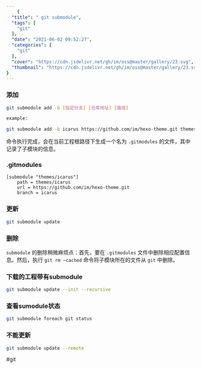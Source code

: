 ```yaml
---
    {
  "title": " git submodule",
  "tags": [
    "git"
  ],
  "date": "2021-06-02 09:52:27",
  "categories": [
    "git"
  ],
  "cover": "https://cdn.jsdelivr.net/gh/im/oss@master/gallery/23.svg",
  "thumbnail": "https://cdn.jsdelivr.net/gh/im/oss@master/gallery/23.svg"
}
---
```

    
### 添加

```bash
git submodule add -b [指定分支] [仓库地址] [路径]

example:

git submodule add -b icarus https://github.com/im/hexo-theme.git themes/icarus
```

命令执行完成，会在当前工程根路径下生成一个名为 `.gitmodules` 的文件，其中记录了子模块的信息。

### .gitmodules

```
[submodule "themes/icarus"]
    path = themes/icarus
    url = https://github.com/im/hexo-theme.git
    branch = icarus
```
<!--more-->
### 更新

```bash
git submodule update
```

### 删除

`submodule` 的删除稍微麻烦点：首先，要在 `.gitmodules` 文件中删除相应配置信息。然后，执行 `git rm –cached` 命令将子模块所在的文件从 `git` 中删除。


### 下载的工程带有submodule

```bash
git submodule update --init --recursive
```

### 查看sumodule状态

```bash
git submodule foreach git status
```

### 不能更新
```bash
git submodule update --remote
```

#git